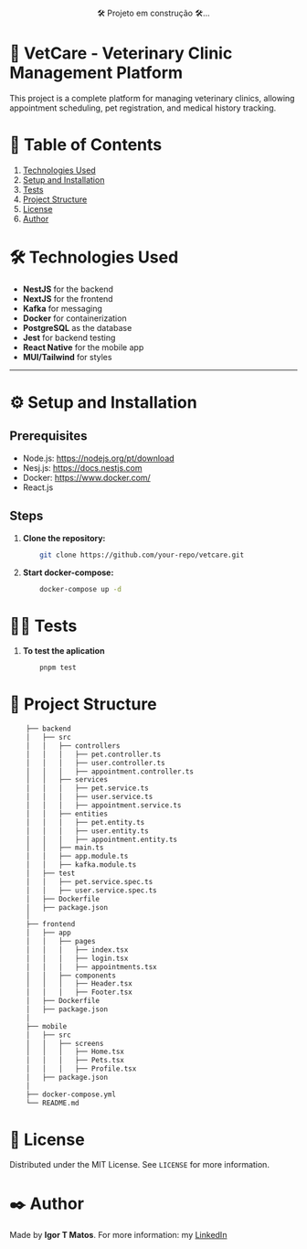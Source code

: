 <div class="status-bar" style="text-align: center;"> 🛠 Projeto em construção 🛠... </div>

# 🏥 VetCare - Veterinary Clinic Management Platform

This project is a complete platform for managing veterinary clinics, allowing appointment scheduling, pet registration, and medical history tracking.

# 📑 Table of Contents

1.  [Technologies Used](#technologies-used)
2.  [Setup and Installation](#setup-and-installation)
3.  [Tests](#tests)
4.  [Project Structure](#project-structure)
5.  [License](#license)
6.  [Author](#author)


<h1 id="technologies-used">🛠 Technologies Used </h1>

- **NestJS** for the backend
- **NextJS** for the frontend
- **Kafka** for messaging
- **Docker** for containerization
- **PostgreSQL** as the database
- **Jest** for backend testing
- **React Native** for the mobile app
- **MUI/Tailwind** for styles

---
<h1 id="setup-and-installation">⚙️ Setup and Installation </h1>

## Prerequisites

- Node.js: https://nodejs.org/pt/download
- Nesj.js: https://docs.nestjs.com
- Docker: https://www.docker.com/
- React.js

## Steps

1. **Clone the repository:**
    ```bash
        git clone https://github.com/your-repo/vetcare.git
    ```
2. **Start docker-compose:**
    ```bash
        docker-compose up -d
    ```

<h1 id="tests">🧑‍💻 Tests </h1>

1. **To test the aplication**
    ```bash
        pnpm test
    ```

<h1 id="project-structure">📂 Project Structure </h1>

```bash
    ├── backend
    │   ├── src
    │   │   ├── controllers
    │   │   │   ├── pet.controller.ts
    │   │   │   ├── user.controller.ts
    │   │   │   ├── appointment.controller.ts
    │   │   ├── services
    │   │   │   ├── pet.service.ts
    │   │   │   ├── user.service.ts
    │   │   │   ├── appointment.service.ts
    │   │   ├── entities
    │   │   │   ├── pet.entity.ts
    │   │   │   ├── user.entity.ts
    │   │   │   ├── appointment.entity.ts
    │   │   ├── main.ts
    │   │   ├── app.module.ts
    │   │   ├── kafka.module.ts
    │   ├── test
    │   │   ├── pet.service.spec.ts
    │   │   ├── user.service.spec.ts
    │   ├── Dockerfile
    │   ├── package.json
    │
    ├── frontend
    │   ├── app
    │   │   ├── pages
    │   │   │   ├── index.tsx
    │   │   │   ├── login.tsx
    │   │   │   ├── appointments.tsx
    │   │   ├── components
    │   │   │   ├── Header.tsx
    │   │   │   ├── Footer.tsx
    │   ├── Dockerfile
    │   ├── package.json
    │
    ├── mobile
    │   ├── src
    │   │   ├── screens
    │   │   │   ├── Home.tsx
    │   │   │   ├── Pets.tsx
    │   │   │   ├── Profile.tsx
    │   ├── package.json
    │
    ├── docker-compose.yml
    └── README.md
 ```

<h1 id="license">📜 License </h1>

Distributed under the MIT License. See `LICENSE` for more information.

<h1 id="author">✒️ Author </h1>

Made by **Igor T Matos**. For more information: my [LinkedIn](https://www.linkedin.com/in/matos-igor-tosta/)